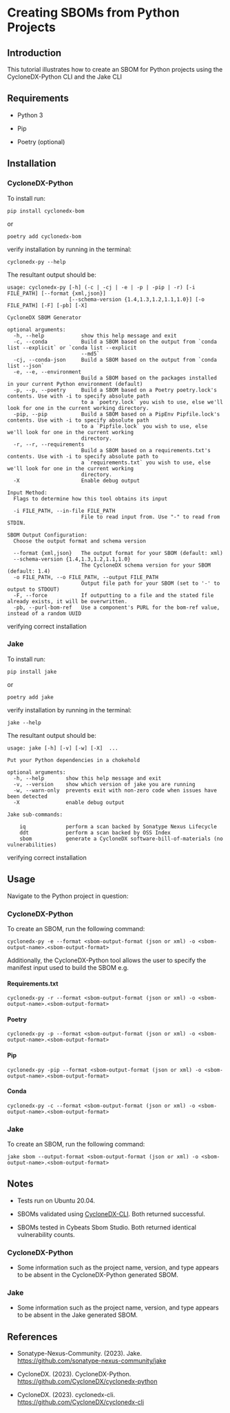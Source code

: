 # Creating SBOMs from Python Projects

## Introduction

This tutorial illustrates how to create an SBOM for Python projects using the CycloneDX-Python CLI and the Jake CLI

## Requirements

* Python 3

* Pip

* Poetry (optional)


## Installation

### CycloneDX-Python

To install run:

```pip install cyclonedx-bom```

or 

```poetry add cyclonedx-bom```


verify installation by running in the terminal:

```cyclonedx-py --help```

The resultant output should be:

```
usage: cyclonedx-py [-h] (-c | -cj | -e | -p | -pip | -r) [-i FILE_PATH] [--format {xml,json}]
                    [--schema-version {1.4,1.3,1.2,1.1,1.0}] [-o FILE_PATH] [-F] [-pb] [-X]

CycloneDX SBOM Generator

optional arguments:
  -h, --help            show this help message and exit
  -c, --conda           Build a SBOM based on the output from `conda list --explicit` or `conda list --explicit
                        --md5`
  -cj, --conda-json     Build a SBOM based on the output from `conda list --json`
  -e, --e, --environment
                        Build a SBOM based on the packages installed in your current Python environment (default)
  -p, --p, --poetry     Build a SBOM based on a Poetry poetry.lock's contents. Use with -i to specify absolute path
                        to a `poetry.lock` you wish to use, else we'll look for one in the current working directory.
  -pip, --pip           Build a SBOM based on a PipEnv Pipfile.lock's contents. Use with -i to specify absolute path
                        to a `Pipfile.lock` you wish to use, else we'll look for one in the current working
                        directory.
  -r, --r, --requirements
                        Build a SBOM based on a requirements.txt's contents. Use with -i to specify absolute path to
                        a `requirements.txt` you wish to use, else we'll look for one in the current working
                        directory.
  -X                    Enable debug output

Input Method:
  Flags to determine how this tool obtains its input

  -i FILE_PATH, --in-file FILE_PATH
                        File to read input from. Use "-" to read from STDIN.

SBOM Output Configuration:
  Choose the output format and schema version

  --format {xml,json}   The output format for your SBOM (default: xml)
  --schema-version {1.4,1.3,1.2,1.1,1.0}
                        The CycloneDX schema version for your SBOM (default: 1.4)
  -o FILE_PATH, --o FILE_PATH, --output FILE_PATH
                        Output file path for your SBOM (set to '-' to output to STDOUT)
  -F, --force           If outputting to a file and the stated file already exists, it will be overwritten.
  -pb, --purl-bom-ref   Use a component's PURL for the bom-ref value, instead of a random UUID

```

verifying correct installation

### Jake

To install run:

```pip install jake```

or

```poetry add jake```

verify installation by running in the terminal:

```jake --help```

The resultant output should be:

```
usage: jake [-h] [-v] [-w] [-X]  ...

Put your Python dependencies in a chokehold

optional arguments:
  -h, --help       show this help message and exit
  -v, --version    show which version of jake you are running
  -w, --warn-only  prevents exit with non-zero code when issues have been detected
  -X               enable debug output

Jake sub-commands:
  
    iq             perform a scan backed by Sonatype Nexus Lifecycle
    ddt            perform a scan backed by OSS Index
    sbom           generate a CycloneDX software-bill-of-materials (no vulnerabilities)
```

verifying correct installation


## Usage

Navigate to the Python project in question:

### CycloneDX-Python

To create an SBOM, run the following command:

```cyclonedx-py -e --format <sbom-output-format (json or xml) -o <sbom-output-name>.<sbom-output-format>```

Additionally, the CycloneDX-Python tool allows the user to specify the manifest input used to build the SBOM e.g.

#### Requirements.txt

```cyclonedx-py -r --format <sbom-output-format (json or xml) -o <sbom-output-name>.<sbom-output-format>```

#### Poetry

```cyclonedx-py -p --format <sbom-output-format (json or xml) -o <sbom-output-name>.<sbom-output-format>```

#### Pip

```cyclonedx-py -pip --format <sbom-output-format (json or xml) -o <sbom-output-name>.<sbom-output-format>```

#### Conda

```cyclonedx-py -c --format <sbom-output-format (json or xml) -o <sbom-output-name>.<sbom-output-format>```

### Jake

To create an SBOM, run the following command:

```jake sbom --output-format <sbom-output-format (json or xml) -o <sbom-output-name>.<sbom-output-format>```


## Notes

* Tests run on Ubuntu 20.04.

* SBOMs validated using [CycloneDX-CLI](https://github.com/CycloneDX/cyclonedx-cli). Both returned successful.

* SBOMs tested in Cybeats Sbom Studio. Both returned identical vulnerability counts.

### CycloneDX-Python

* Some information such as the project name, version, and type appears to be absent in the CycloneDX-Python generated SBOM.

### Jake

* Some information such as the project name, version, and type appears to be absent in the Jake generated SBOM.


## References

*  Sonatype-Nexus-Community. (2023). Jake. https://github.com/sonatype-nexus-community/jake

* CycloneDX. (2023). CycloneDX-Python. https://github.com/CycloneDX/cyclonedx-python

* CycloneDX. (2023). cyclonedx-cli. https://github.com/CycloneDX/cyclonedx-cli

